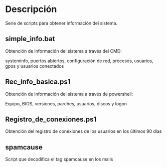 # Descripción

Serie de scripts para obtener información del sistema.

## simple_info.bat

Obtención de información del sistema a través del CMD:

systeminfo, puertos abiertos, configuración de red, procesos, usuarios, gpos y usuarios conectados

## Rec_info_basica.ps1

Obtención de información del sistema a través de powershell:

Equipo, BIOS, versiones, parches, usuarios, discos y logon

## Registro_de_conexiones.ps1

Obtención del registro de conexiones de los usuarios en los últimos 90 días

## spamcause

Script que decodifica el tag spamcause en los mails
